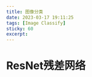 ```yaml
---
title: 图像分类  
date: 2023-03-17 19:11:25  
tags: [Image Classify]  
sticky: 60
excerpt: 
---
```

# ResNet残差网络